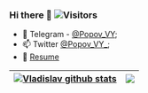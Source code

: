 ### Hi there 👋 ![Visitors](https://visitor-badge.glitch.me/badge?page_id=vladislav-popov) 

<!-- My name is Vladislav, I am IT engineer. Geek and a lover of everything related to technology. -->


- 💬 Telegram - [@Popov_VY](https://t.me/Popov_VY);
- 📫 Twitter [@Popov_VY_](https://twitter.com/Popov_VY_);
- 📝 [Resume](https://vladislav-popov.com/cv)

| <a href="https://github.com/Vladislav-Popov?tab=repositories"><img align="bottom" src="https://github-readme-stats.vercel.app/api?username=vladislav-popov&show_icons=true&include_all_commits=true&theme=default&hide_border=true&hide_rank=true" alt="Vladislav github stats" /></a> | <a href="https://github.com/Vladislav-Popov?tab=repositories"><img align="center" src="https://github-readme-stats.vercel.app/api/top-langs/?username=vladislav-popov&layout=compact&theme=default&hide_border=true" /></a> |
| ------------- | ------------- |

